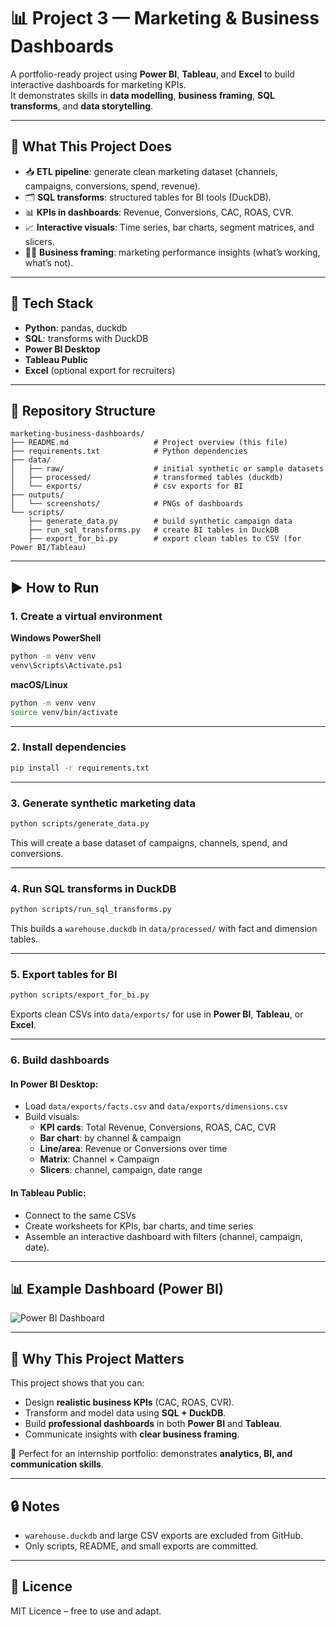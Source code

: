 # 📊 Project 3 — Marketing & Business Dashboards

A portfolio-ready project using **Power BI**, **Tableau**, and **Excel** to build interactive dashboards for marketing KPIs.  
It demonstrates skills in **data modelling**, **business framing**, **SQL transforms**, and **data storytelling**.

---

## 🚀 What This Project Does

- 📥 **ETL pipeline**: generate clean marketing dataset (channels, campaigns, conversions, spend, revenue).  
- 🗂 **SQL transforms**: structured tables for BI tools (DuckDB).  
- 📊 **KPIs in dashboards**: Revenue, Conversions, CAC, ROAS, CVR.  
- 📈 **Interactive visuals**: Time series, bar charts, segment matrices, and slicers.  
- 🧑‍💼 **Business framing**: marketing performance insights (what’s working, what’s not).  

---

## 🧰 Tech Stack

- **Python**: pandas, duckdb  
- **SQL**: transforms with DuckDB  
- **Power BI Desktop**  
- **Tableau Public**  
- **Excel** (optional export for recruiters)  

---

## 📁 Repository Structure

```
marketing-business-dashboards/
├── README.md                   # Project overview (this file)
├── requirements.txt            # Python dependencies
├── data/
│   ├── raw/                    # initial synthetic or sample datasets
│   ├── processed/              # transformed tables (duckdb)
│   └── exports/                # csv exports for BI
├── outputs/
│   └── screenshots/            # PNGs of dashboards
└── scripts/
    ├── generate_data.py        # build synthetic campaign data
    ├── run_sql_transforms.py   # create BI tables in DuckDB
    ├── export_for_bi.py        # export clean tables to CSV (for Power BI/Tableau)
```

---

## ▶️ How to Run

### 1. Create a virtual environment

**Windows PowerShell**
```bash
python -m venv venv
venv\Scripts\Activate.ps1
```

**macOS/Linux**
```bash
python -m venv venv
source venv/bin/activate
```

---

### 2. Install dependencies

```bash
pip install -r requirements.txt
```

---

### 3. Generate synthetic marketing data

```bash
python scripts/generate_data.py
```

This will create a base dataset of campaigns, channels, spend, and conversions.

---

### 4. Run SQL transforms in DuckDB

```bash
python scripts/run_sql_transforms.py
```

This builds a `warehouse.duckdb` in `data/processed/` with fact and dimension tables.

---

### 5. Export tables for BI

```bash
python scripts/export_for_bi.py
```

Exports clean CSVs into `data/exports/` for use in **Power BI**, **Tableau**, or **Excel**.

---

### 6. Build dashboards

#### In **Power BI Desktop**:

- Load `data/exports/facts.csv` and `data/exports/dimensions.csv`  
- Build visuals:  
  - **KPI cards**: Total Revenue, Conversions, ROAS, CAC, CVR  
  - **Bar chart**: by channel & campaign  
  - **Line/area**: Revenue or Conversions over time  
  - **Matrix**: Channel × Campaign  
  - **Slicers**: channel, campaign, date range  

#### In **Tableau Public**:

- Connect to the same CSVs  
- Create worksheets for KPIs, bar charts, and time series  
- Assemble an interactive dashboard with filters (channel, campaign, date).  

---

## 📊 Example Dashboard (Power BI)

![Power BI Dashboard](outputs/screenshots/powerbi_dashboard.png)

---

## 🎯 Why This Project Matters

This project shows that you can:  

- Design **realistic business KPIs** (CAC, ROAS, CVR).  
- Transform and model data using **SQL + DuckDB**.  
- Build **professional dashboards** in both **Power BI** and **Tableau**.  
- Communicate insights with **clear business framing**.  

📌 Perfect for an internship portfolio: demonstrates **analytics, BI, and communication skills**.  

---

## 🔒 Notes

- `warehouse.duckdb` and large CSV exports are excluded from GitHub.  
- Only scripts, README, and small exports are committed.    

---

## 📄 Licence

MIT Licence – free to use and adapt.


